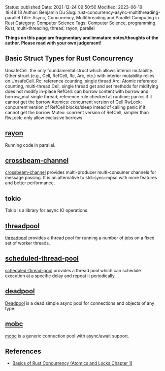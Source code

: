 Status: published
Date: 2021-12-24 09:50:50
Modified: 2023-06-19 18:48:18
Author: Benjamin Du
Slug: rust-concurrency-async-multithreading-parallel
Title: Async, Concurrency, Multithreading and Parallel Computing in Rust
Category: Computer Science
Tags: Computer Science, programming, Rust, multi-threading, thread, rayon, parallel

**Things on this page are fragmentary and immature notes/thoughts of the author. Please read with your own judgement!**

## Basic Struct Types for Rust Concurrency

UnsafeCell: the only foundamental struct which allows interior mutability.
    Other struct (e.g., Cell, RefCell, Rc, Arc, etc.) with interior mutability relies on UnsafeCell.
Rc: reference counting, single thread
Arc: Atomic reference counting, multi-thread
Cell: single thread
    get and set methods for midifying
    does not modify in-place
RefCell: 
    can borrow content with borrow and borrow_mut
    single thread; reference rule checked at runtime; panics if it cannot get the borrow
Atomics: concurrent version of Cell
RwLock: concurrent version of RefCell
    blocks/sleep intead of calling panic if it cannot get the borrow
Mutex: conrrent version of RefCell; simpler than RwLock; only allow exclusive borrows

## [rayon](https://crates.io/crates/rayon)
Running code in parallel.

## [crossbeam-channel](https://crates.io/crates/crossbeam-channel)
[crossbeam-channel](https://crates.io/crates/crossbeam-channel)
provides multi-producer multi-consumer channels for message passing. 
It is an alternative to std::sync::mpsc with more features and better performance.

## tokio
Tokio is a library for async IO operations.



## [threadpool](https://crates.io/crates/threadpool)
[threadpool](https://crates.io/crates/threadpool)
provides a thread pool for running a number of jobs on a fixed set of worker threads.


## [scheduled-thread-pool](https://crates.io/crates/scheduled-thread-pool)
[scheduled-thread-pool](https://crates.io/crates/scheduled-thread-pool)
provides a thread pool which can schedule execution at a specific delay and repeat it periodically.

## [deadpool](https://crates.io/crates/deadpool)
[Deadpool](https://crates.io/crates/deadpool)
is a dead simple async pool for connections and objects of any type.

## [mobc](https://crates.io/crates/mobc)
[mobc](https://crates.io/crates/mobc)
is a generic connection pool with async/await support.

## References

- [Basics of Rust Concurrency (Atomics and Locks Chapter 1)](https://www.youtube.com/watch?v=99Qzpv325yI)
